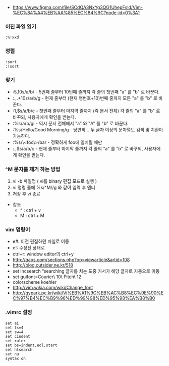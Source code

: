 * https://www.figma.com/file/SCdQA3NxYg3QG1UhepFsld/Vim-%EC%84%A4%EB%AA%85%EC%84%9C?node-id=0%3A1


### 이진 파일 읽기
```
:%!xxd
```

### 정렬
```
:sort
:!sort
```

### 찾기
* :5,10s/a/b/     - 5번째 줄부터 10번째 줄까지 각 줄의 첫번째 "a" 를 "b" 로 바꾼다.
* :.,.+10s/a/b/g  - 현재 줄부터 (현재 행번호+10)번째 줄까지 모든 "a" 를 "b" 로 바꾼다.
* :1,$s/a/b/c     - 첫번째 줄부터 마지막 줄까지 (즉 문서 전체) 각 줄의 "a" 를 "b" 로 바꾸되, 사용자에게 확인을 받는다.
* :%s/a/b/gi      - 역시 문서 전체에서 "a" 와 "A" 를 "b" 로 바꾼다.
* :%s/Hello/Good Morning/g - 당연히... 두 글자 이상의 문자열도 검색 및 치환이 가능하다.
* :%s/\\<foo\\>/bar - 정확하게 foo에 일치될 때만
* :.,$s/a/b/c     - 현재 줄부터 마지막 줄까지 각 줄의 "a" 를 "b" 로 바꾸되, 사용자에게 확인을 받는다.

### ^M 문자를 제거 하는 방법
1. vi -b 파일명 ( vi를 binary 편집 모드로 실행 )
1. vi 명령 줄에 %s/^M//g 와 같이 입력 후 엔터
1. 저장 후 vi 종료
* 참조
  * ^ : ctrl + v
  * M : ctrl + M

### vim 명령어
* e#: 이전 편집하던 파일로 이동
* e!: 수정전 상태로
* ctrl+r: window editor의 ctrl+y
* http://qaos.com/sections.php?op=viewarticle&artid=108
* http://blog.outsider.ne.kr/518
* set incsearch “searching 글자를 치는 도중 커서가 해당 글자로 자동으로 이동
* set guifont=Courier\ 10\ Pitch\ 12
* colorscheme koehler 
* http://vim.wikia.com/wiki/Change_font
* http://gypark.pe.kr/wiki/Vi%EB%A1%9C%EB%AC%B8%EC%9E%90%EC%97%B4%EC%B9%98%ED%99%98%ED%95%98%EA%B8%B0

### .vimrc 설정
```
set ai
set ts=4
set sw=4
set cindent
set ruler
set bs=indent,eol,start
set hlsearch
set nu
syntax on
```
